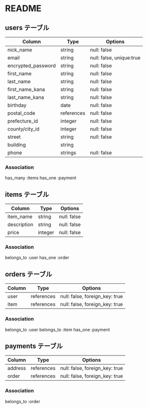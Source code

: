 # README

## users テーブル
| Column             | Type       | Options                  |
| ------------------ | ---------- | ------------------------ |
| nick_name          | string     | null: false              |
| email              | string     | null: false, unique:true |
| encrypted_password | string     | null: false              |
| first_name         | string     | null: false              |
| last_name          | string     | null: false              |
| first_name_kana    | string     | null: false              |
| last_name_kana     | string     | null: false              |
| birthday           | date       | null: false              |
| postal_code        | references | null: false              |
| prefecture_id      | integer    | null: false              |
| county/city_id     | integer    | null: false              |
| street             | string     | null: false              |
| building           | string     |                          |
| phone              | strings    | null: false              |

### Association
has_many :items
has_one :payment


## items テーブル
| Column             | Type       | Options     |
| ------------------ | ---------- | ------------|
| item_name          | string     | null: false |
| description        | string     | null: false |
| price              | integer    | null: false |

### Association
belongs_to :user
has_one :order


## orders テーブル
| Column             | Type       | Options                        |
| ------------------ | ---------- | ------------------------------ |
| user               | references | null: false, foreign_key: true |
| item               | references | null: false, foreign_key: true |

### Association
belongs_to :user
belongs_to :item
has_one :payment


## payments テーブル
| Column             | Type       | Options                        |
| ------------------ | ---------- | ------------------------------ |
| address            | references | null: false, foreign_key: true |
| order              | references | null: false, foreign_key: true |

### Association
belongs_to :order

